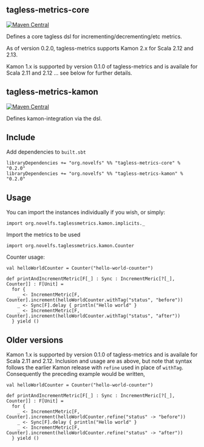 ## tagless-metrics-core

[![Maven Central](https://maven-badges.herokuapp.com/maven-central/org.novelfs/tagless-metrics-core_2.13/badge.svg)](https://maven-badges.herokuapp.com/maven-central/org.novelfs/tagless-metrics-core_2.13)

Defines a core tagless dsl for incrementing/decrementing/etc metrics.

As of version 0.2.0, tagless-metrics supports Kamon 2.x for Scala 2.12 and
2.13.

Kamon 1.x is supported by version 0.1.0 of tagless-metrics and is
availale for Scala 2.11 and 2.12 ... see below for further details.

## tagless-metrics-kamon

[![Maven Central](https://maven-badges.herokuapp.com/maven-central/org.novelfs/tagless-metrics-kamon_2.13/badge.svg)](https://maven-badges.herokuapp.com/maven-central/org.novelfs/tagless-metrics-kamon_2.13)

Defines kamon-integration via the dsl.


## Include

Add dependencies to `built.sbt`

```
libraryDependencies += "org.novelfs" %% "tagless-metrics-core" % "0.2.0"
libraryDependencies += "org.novelfs" %% "tagless-metrics-kamon" % "0.2.0"
```

## Usage

You can import the instances individually if you wish, or simply:

```
import org.novelfs.taglessmetrics.kamon.implicits._
```

Import the metrics to be used

```
import org.novelfs.taglessmetrics.kamon.Counter
```

Counter usage:

```
val helloWorldCounter = Counter("hello-world-counter")

def printAndIncrementMetric[F[_] : Sync : IncrementMeric[?[_], Counter]] : F[Unit] =
  for {
    _ <- IncrementMetric[F, Counter].increment(helloWorldCounter.withTag("status", "before"))
    _ <- Sync[F].delay { println("Hello world" }
    _ <- IncrementMetric[F, Counter].increment(helloWorldCounter.withTag("status", "after"))
  } yield ()

```

## Older versions

Kamon 1.x is supported by version 0.1.0 of tagless-metrics and is
availale for Scala 2.11 and 2.12. Inclusion and usage are as above, but note
that syntax follows the earlier Kamon release with `refine` used in place of
`withTag`. Consequently the preceding example would be written,

```
val helloWorldCounter = Counter("hello-world-counter")

def printAndIncrementMetric[F[_] : Sync : IncrementMeric[?[_], Counter]] : F[Unit] =
  for {
    _ <- IncrementMetric[F, Counter].increment(helloWorldCounter.refine("status" -> "before"))
    _ <- Sync[F].delay { println("Hello world" }
    _ <- IncrementMetric[F, Counter].increment(helloWorldCounter.refine("status" -> "after"))
  } yield ()

```
